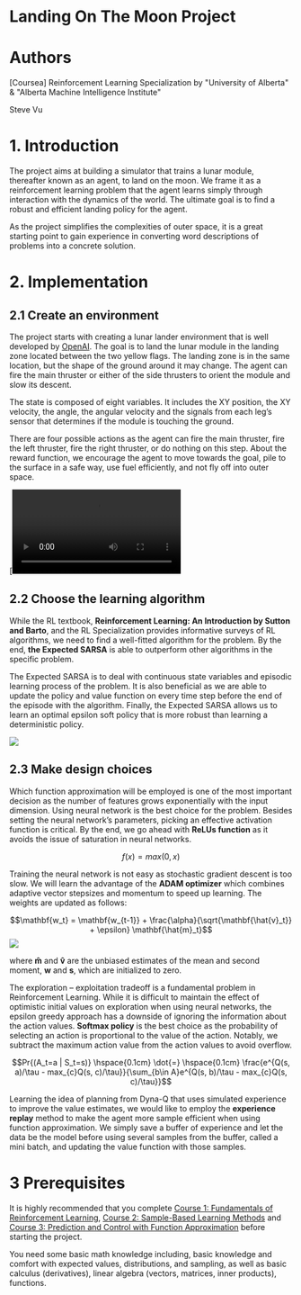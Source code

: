 # Landing On The Moon Project
# Authors
[Coursea] Reinforcement Learning Specialization by "University of Alberta" & "Alberta Machine Intelligence Institute"

Steve Vu

# 1. Introduction
The project aims at building a simulator that trains a lunar module, thereafter known as an agent, to land on the moon. We frame it as a reinforcement learning problem that the agent learns simply through interaction with the dynamics of the world. The ultimate goal is to find a robust and efficient landing policy for the agent.

As the project simplifies the complexities of outer space, it is a great starting point to gain experience in converting word descriptions of problems into a concrete solution.

# 2. Implementation

## 2.1 Create an environment
The project starts with creating a lunar lander environment that is well developed by [OpenAI](https://github.com/openai/gym). The goal is to land the lunar module in the landing zone located between the two yellow flags. The landing zone is in the same location, but the shape of the ground around it may change. The agent can fire the main thruster or either of the side thrusters to orient the module and slow its descent.

The state is composed of eight variables. It includes the XY position, the XY velocity, the angle, the angular velocity and the signals from each leg’s sensor that determines if the module is touching the ground.

There are four possible actions as the agent can fire the main thruster, fire the left thruster, fire the right thruster, or do nothing on this step.
About the reward function, we encourage the agent to move towards the goal, pile to the surface in a safe way, use fuel efficiently, and not fly off into outer space.

[![](https://github.com/SteveVu2212/LandingOnTheMoon/blob/main/Images/ImplementYourAgent.mp4)

## 2.2 Choose the learning algorithm
While the RL textbook, <b>Reinforcement Learning: An Introduction by Sutton and Barto</b>, and the RL Specialization provides informative surveys of RL algorithms, we need to find a well-fitted algorithm for the problem. By the end, <b>the Expected SARSA</b> is able to outperform other algorithms in the specific problem.

The Expected SARSA is to deal with continuous state variables and episodic learning process of the problem. It is also beneficial as we are able to update the policy and value function on every time step before the end of the episode with the algorithm. Finally, the Expected SARSA allows us to learn an optimal epsilon soft policy that is more robust than learning a deterministic policy.

![](https://github.com/SteveVu2212/LandingOnTheMoon/blob/main/Images/Learning%20Algorithm.png)

## 2.3 Make design choices
Which function approximation will be employed is one of the most important decision as the number of features grows exponentially with the input dimension. Using neural network is the best choice for the problem. Besides setting the neural network’s parameters, picking an effective activation function is critical. By the end, we go ahead with <b>ReLUs function</b> as it avoids the issue of saturation in neural networks.

$$f(x) = max(0, x)$$

Training the neural network is not easy as stochastic gradient descent is too slow. We will learn the advantage of the <b>ADAM optimizer</b> which combines adaptive vector stepsizes and momentum to speed up learning. The weights are updated as follows:

$$\mathbf{w_t} = \mathbf{w_{t-1}} + \frac{\alpha}{\sqrt{\mathbf{\hat{v}_t}} + \epsilon} \mathbf{\hat{m}_t}$$
<img src = "https://latex.codecogs.com/gif.download?%5Cmathbf%7Bw_t%7D%20%3D%20%5Cmathbf%7Bw_%7Bt-1%7D%7D%20+%20%5Cfrac%7B%5Calpha%7D%7B%5Csqrt%7B%5Cmathbf%7B%5Chat%7Bv%7D_t%7D%7D%20+%20%5Cepsilon%7D%20%5Cmathbf%7B%5Chat%7Bm%7D_t%7D">

where $\mathbf{\hat{m}}$ and $\mathbf{\hat{v}}$ are the unbiased estimates of the mean and second moment, $\mathbf{w}$ and $\mathbf{s}$, which are initialized to zero.

The exploration – exploitation tradeoff is a fundamental problem in Reinforcement Learning. While it is difficult to maintain the effect of optimistic initial values on exploration when using neural networks, the epsilon greedy approach has a downside of ignoring the information about the action values. <b>Softmax policy</b> is the best choice as the probability of selecting an action is proportional to the value of the action. Notably, we subtract the maximum action value from the action values to avoid overflow.

$$Pr{(A_t=a | S_t=s)} \hspace{0.1cm} \dot{=} \hspace{0.1cm} \frac{e^{Q(s, a)/\tau - max_{c}Q(s, c)/\tau}}{\sum_{b\in A}e^{Q(s, b)/\tau - max_{c}Q(s, c)/\tau}}$$

Learning the idea of planning from Dyna-Q that uses simulated experience to improve the value estimates, we would like to employ the <b>experience replay</b> method to make the agent more sample efficient when using function approximation. We simply save a buffer of experience and let the data be the model before using several samples from the buffer, called a mini batch, and updating the value function with those samples.

# 3 Prerequisites
It is highly recommended that you complete [Course 1: Fundamentals of Reinforcement Learning](https://www.coursera.org/learn/fundamentals-of-reinforcement-learning), [Course 2: Sample-Based Learning Methods](https://www.coursera.org/learn/sample-based-learning-methods) and [Course 3: Prediction and Control with Function Approximation](https://www.coursera.org/learn/prediction-control-function-approximation) before starting the project.

You need some basic math knowledge including, basic knowledge and comfort with expected values, distributions, and sampling, as well as basic calculus (derivatives), linear algebra (vectors, matrices, inner products), functions.
